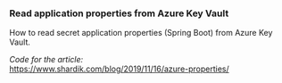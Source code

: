 ### Read application properties from Azure Key Vault

How to read secret application properties (Spring Boot) from Azure Key Vault.

*Code for the article:*  
https://www.shardik.com/blog/2019/11/16/azure-properties/